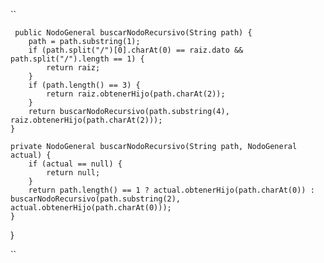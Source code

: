 ``

     public NodoGeneral buscarNodoRecursivo(String path) {
        path = path.substring(1);
        if (path.split("/")[0].charAt(0) == raiz.dato && path.split("/").length == 1) {
            return raiz;
        }
        if (path.length() == 3) {
            return raiz.obtenerHijo(path.charAt(2));
        }
        return buscarNodoRecursivo(path.substring(4), raiz.obtenerHijo(path.charAt(2)));
    }

    private NodoGeneral buscarNodoRecursivo(String path, NodoGeneral actual) {
        if (actual == null) {
            return null;
        }
        return path.length() == 1 ? actual.obtenerHijo(path.charAt(0)) : buscarNodoRecursivo(path.substring(2), actual.obtenerHijo(path.charAt(0)));
    }
}   

``

